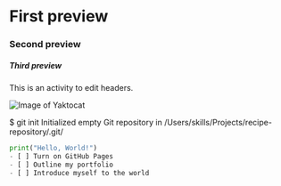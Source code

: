 # First preview
### Second preview
##### Third preview

This is an activity to edit headers.

![Image of Yaktocat](https://octodex.github.com/images/yaktocat.png)

$ git init
Initialized empty Git repository in /Users/skills/Projects/recipe-repository/.git/

``` python
print("Hello, World!")
- [ ] Turn on GitHub Pages
- [ ] Outline my portfolio
- [ ] Introduce myself to the world

